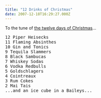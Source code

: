 ```yaml
---
title: "12 Drinks of Christmas"
date: 2007-12-18T16:29:27.000Z
---
```

To the tune of [the twelve days of Christmas](http://www.carols.org.uk/the_twelve_days_of_christmas.htm)...

<pre>12 Piper Heisecks
11 Flaming Absinthes
10 Gin and Tonics
9 Tequila Slammers
8 Black Sambucas
7 Whiskey Sodas
6 Vodka Redbulls
5 Goldschlagers
4 Cointreaux
3 Rum Cokes
2 Mai Tais
...and an ice cube in a Baileys...
</pre>
